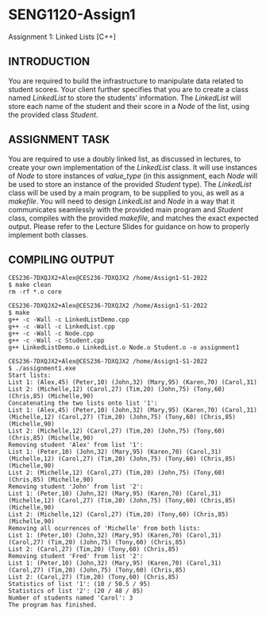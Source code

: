 # SENG1120-Assign1
Assignment 1: Linked Lists [C++]

## INTRODUCTION
You are required to build the infrastructure to manipulate data related to student scores. Your client further specifies that you are to create a class named *LinkedList* to store the students’ information. The *LinkedList* will store each name of the student and their score in a *Node* of the list, using the provided class *Student*.

## ASSIGNMENT TASK
You are required to use a doubly linked list, as discussed in lectures, to create your own implementation of the *LinkedList* class. It will use instances of *Node* to store instances of *value_type* (in this assignment, each *Node* will be used to store an instance of the provided *Student* type).
The *LinkedList* class will be used by a main program, to be supplied to you, as well as a *makefile*. You will need to design *LinkedList* and *Node* in a way that it communicates seamlessly with the provided main program and *Student* class, compiles with the provided *makefile*, and matches the exact expected output.
Please refer to the Lecture Slides for guidance on how to properly implement both classes.

## COMPILING OUTPUT
```
CES236-7DXQJX2+Alex@CES236-7DXQJX2 /home/Assign1-S1-2022
$ make clean
rm -rf *.o core

CES236-7DXQJX2+Alex@CES236-7DXQJX2 /home/Assign1-S1-2022
$ make
g++ -c -Wall -c LinkedListDemo.cpp
g++ -c -Wall -c LinkedList.cpp
g++ -c -Wall -c Node.cpp
g++ -c -Wall -c Student.cpp
g++ LinkedListDemo.o LinkedList.o Node.o Student.o -o assignment1

CES236-7DXQJX2+Alex@CES236-7DXQJX2 /home/Assign1-S1-2022
$ ./assignment1.exe
Start lists:
List 1: (Alex,45) (Peter,10) (John,32) (Mary,95) (Karen,70) (Carol,31)
List 2: (Michelle,12) (Carol,27) (Tim,20) (John,75) (Tony,60) (Chris,85) (Michelle,90)
Concatenating the two lists onto list '1':
List 1: (Alex,45) (Peter,10) (John,32) (Mary,95) (Karen,70) (Carol,31) (Michelle,12) (Carol,27) (Tim,20) (John,75) (Tony,60) (Chris,85) (Michelle,90)
List 2: (Michelle,12) (Carol,27) (Tim,20) (John,75) (Tony,60) (Chris,85) (Michelle,90)
Removing student 'Alex' from list '1':
List 1: (Peter,10) (John,32) (Mary,95) (Karen,70) (Carol,31) (Michelle,12) (Carol,27) (Tim,20) (John,75) (Tony,60) (Chris,85) (Michelle,90)
List 2: (Michelle,12) (Carol,27) (Tim,20) (John,75) (Tony,60) (Chris,85) (Michelle,90)
Removing student 'John' from list '2':
List 1: (Peter,10) (John,32) (Mary,95) (Karen,70) (Carol,31) (Michelle,12) (Carol,27) (Tim,20) (John,75) (Tony,60) (Chris,85) (Michelle,90)
List 2: (Michelle,12) (Carol,27) (Tim,20) (Tony,60) (Chris,85) (Michelle,90)
Removing all ocurrences of 'Michelle' from both lists:
List 1: (Peter,10) (John,32) (Mary,95) (Karen,70) (Carol,31) (Carol,27) (Tim,20) (John,75) (Tony,60) (Chris,85)
List 2: (Carol,27) (Tim,20) (Tony,60) (Chris,85)
Removing student 'Fred' from list '2':
List 1: (Peter,10) (John,32) (Mary,95) (Karen,70) (Carol,31) (Carol,27) (Tim,20) (John,75) (Tony,60) (Chris,85)
List 2: (Carol,27) (Tim,20) (Tony,60) (Chris,85)
Statistics of list '1': (10 / 50.5 / 95)
Statistics of list '2': (20 / 48 / 85)
Number of students named 'Carol': 3
The program has finished.
```
